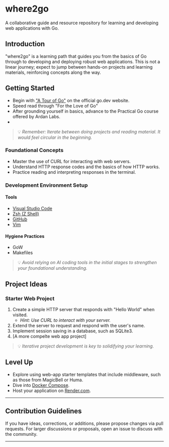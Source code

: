 # where2go

A collaborative guide and resource repository for learning and developing web applications with Go.

## Introduction

"where2go" is a learning path that guides you from the basics of Go through to developing and deploying robust web applications. This is not a linear journey; expect to jump between hands-on projects and learning materials, reinforcing concepts along the way.

## Getting Started

- Begin with ["A Tour of Go"](https://tour.golang.org) on the official go.dev website.
- Speed read through "For the Love of Go"
- After grounding yourself in basics, advance to the Practical Go course offered by Ardan Labs.
- 

> 💡 _Remember: Iterate between doing projects and reading material. It would feel circular in the beginning._

### Foundational Concepts

- Master the use of CURL for interacting with web servers.
- Understand HTTP response codes and the basics of how HTTP works.
- Practice reading and interpreting responses in the terminal.

### Development Environment Setup

#### Tools

- [Visual Studio Code](https://code.visualstudio.com/)
- [Zsh (Z Shell)](https://www.zsh.org/)
- [GitHub](https://github.com/)
- [Vim](https://www.vim.org/)

#### Hygiene Practices

- GoW
- Makefiles

> 💡 _Avoid relying on AI coding tools in the initial stages to strengthen your foundational understanding._

## Project Ideas

### Starter Web Project

1. Create a simple HTTP server that responds with "Hello World" when visited.
   - _Hint: Use CURL to interact with your server._
2. Extend the server to request and respond with the user's name.
3. Implement session saving in a database, such as SQLite3.
4. [A more compelte web app project]

> 💡 _Iterative project development is key to solidifying your learning._

## Level Up

- Explore using web-app starter templates that include middleware, such as those from MagicBell or Huma.
- Dive into [Docker Compose](https://docs.docker.com/compose/).
- Host your application on [Render.com](https://render.com/).

---

## Contribution Guidelines

If you have ideas, corrections, or additions, please propose changes via pull requests. For larger discussions or proposals, open an issue to discuss with the community.

---

